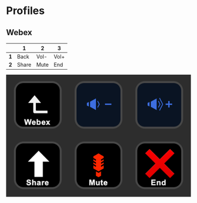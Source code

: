# Profiles

## Webex

|| 1 | 2 | 3 |
| --- | --- | --- | --- |
| **1** | Back | Vol- | Vol+ |
| **2** | Share | Mute | End |

![Webex profile screenshot](images/webex.png)

